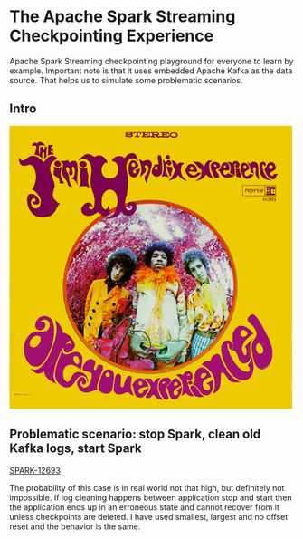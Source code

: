 # The Apache Spark Streaming Checkpointing Experience
Apache Spark Streaming checkpointing playground for everyone to learn by example. Important note is that it uses
embedded Apache Kafka as the data source. That helps us to simulate some problematic scenarios.
 
 ## Intro
 
 

![The Jimmy Henrix Experience](Are_You_Experienced_-_US_cover-edit.jpg?raw=true)

## Problematic scenario: stop Spark, clean old Kafka logs, start Spark

[SPARK-12693](https://issues.apache.org/jira/browse/SPARK-12693)

The probability of this case is in real world not that high, but definitely not impossible. If log cleaning happens
between application stop and start then the application ends up in an erroneous state and cannot recover from it unless
checkpoints are deleted. I have used smallest, largest and no offset reset and the behavior is the same.